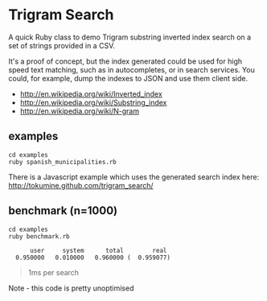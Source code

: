 Trigram Search
===============

A quick Ruby class to demo Trigram substring inverted index search on a set of strings provided in a CSV.

It's a proof of concept, but the index generated could be used for high speed text matching, such as in autocompletes, or in search services. You could, for example, dump the indexes to JSON and use them client side.

* http://en.wikipedia.org/wiki/Inverted_index
* http://en.wikipedia.org/wiki/Substring_index
* http://en.wikipedia.org/wiki/N-gram

examples
---------

	cd examples
  	ruby spanish_municipalities.rb

There is a Javascript example which uses the generated search index here: http://tokumine.github.com/trigram_search/

benchmark (n=1000)
---------

  	cd examples
  	ruby benchmark.rb

	      user     system      total        real
	  0.950000   0.010000   0.960000 (  0.959077)

>1ms per search

Note - this code is pretty unoptimised